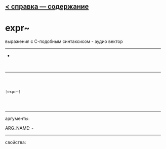 [< справка — содержание](ceammc_lib.html)
---

# expr~


выражения с С-подобным синтаксисом - аудио вектор

---

-
<br>


---


```



[expr~]


            
```

---
аргументы:

ARG_NAME: -<br>

---
свойства:



